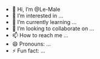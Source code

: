 - 👋 Hi, I’m @Le-Male
- 👀 I’m interested in ...
- 🌱 I’m currently learning ...
- 💞️ I’m looking to collaborate on ...
- 📫 How to reach me ...
- 😄 Pronouns: ...
- ⚡ Fun fact: ...

<!---
Le-Male/Le-Male is a ✨ special ✨ repository because its `README.md` (this file) appears on your GitHub profile.
You can click the Preview link to take a look at your changes.
--->
